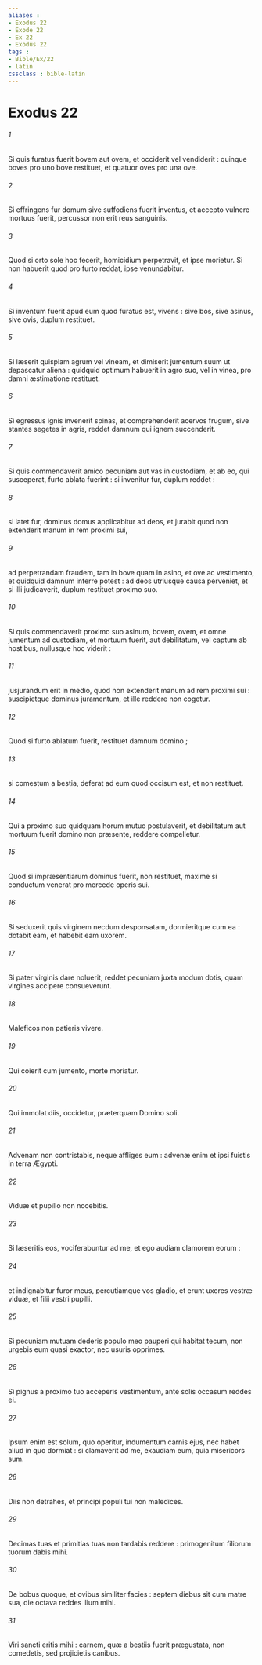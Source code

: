 ```yaml
---
aliases : 
- Exodus 22
- Exode 22
- Ex 22
- Exodus 22
tags : 
- Bible/Ex/22
- latin
cssclass : bible-latin
---
```


# Exodus 22

###### 1
Si quis furatus fuerit bovem aut ovem, et occiderit vel vendiderit : quinque boves pro uno bove restituet, et quatuor oves pro una ove.
###### 2
Si effringens fur domum sive suffodiens fuerit inventus, et accepto vulnere mortuus fuerit, percussor non erit reus sanguinis.
###### 3
Quod si orto sole hoc fecerit, homicidium perpetravit, et ipse morietur. Si non habuerit quod pro furto reddat, ipse venundabitur.
###### 4
Si inventum fuerit apud eum quod furatus est, vivens : sive bos, sive asinus, sive ovis, duplum restituet.
###### 5
Si læserit quispiam agrum vel vineam, et dimiserit jumentum suum ut depascatur aliena : quidquid optimum habuerit in agro suo, vel in vinea, pro damni æstimatione restituet.
###### 6
Si egressus ignis invenerit spinas, et comprehenderit acervos frugum, sive stantes segetes in agris, reddet damnum qui ignem succenderit.
###### 7
Si quis commendaverit amico pecuniam aut vas in custodiam, et ab eo, qui susceperat, furto ablata fuerint : si invenitur fur, duplum reddet :
###### 8
si latet fur, dominus domus applicabitur ad deos, et jurabit quod non extenderit manum in rem proximi sui,
###### 9
ad perpetrandam fraudem, tam in bove quam in asino, et ove ac vestimento, et quidquid damnum inferre potest : ad deos utriusque causa perveniet, et si illi judicaverit, duplum restituet proximo suo.
###### 10
Si quis commendaverit proximo suo asinum, bovem, ovem, et omne jumentum ad custodiam, et mortuum fuerit, aut debilitatum, vel captum ab hostibus, nullusque hoc viderit :
###### 11
jusjurandum erit in medio, quod non extenderit manum ad rem proximi sui : suscipietque dominus juramentum, et ille reddere non cogetur.
###### 12
Quod si furto ablatum fuerit, restituet damnum domino ;
###### 13
si comestum a bestia, deferat ad eum quod occisum est, et non restituet.
###### 14
Qui a proximo suo quidquam horum mutuo postulaverit, et debilitatum aut mortuum fuerit domino non præsente, reddere compelletur.
###### 15
Quod si impræsentiarum dominus fuerit, non restituet, maxime si conductum venerat pro mercede operis sui.
###### 16
Si seduxerit quis virginem necdum desponsatam, dormieritque cum ea : dotabit eam, et habebit eam uxorem.
###### 17
Si pater virginis dare noluerit, reddet pecuniam juxta modum dotis, quam virgines accipere consueverunt.
###### 18
Maleficos non patieris vivere.
###### 19
Qui coierit cum jumento, morte moriatur.
###### 20
Qui immolat diis, occidetur, præterquam Domino soli.
###### 21
Advenam non contristabis, neque affliges eum : advenæ enim et ipsi fuistis in terra Ægypti.
###### 22
Viduæ et pupillo non nocebitis.
###### 23
Si læseritis eos, vociferabuntur ad me, et ego audiam clamorem eorum :
###### 24
et indignabitur furor meus, percutiamque vos gladio, et erunt uxores vestræ viduæ, et filii vestri pupilli.
###### 25
Si pecuniam mutuam dederis populo meo pauperi qui habitat tecum, non urgebis eum quasi exactor, nec usuris opprimes.
###### 26
Si pignus a proximo tuo acceperis vestimentum, ante solis occasum reddes ei.
###### 27
Ipsum enim est solum, quo operitur, indumentum carnis ejus, nec habet aliud in quo dormiat : si clamaverit ad me, exaudiam eum, quia misericors sum.
###### 28
Diis non detrahes, et principi populi tui non maledices.
###### 29
Decimas tuas et primitias tuas non tardabis reddere : primogenitum filiorum tuorum dabis mihi.
###### 30
De bobus quoque, et ovibus similiter facies : septem diebus sit cum matre sua, die octava reddes illum mihi.
###### 31
Viri sancti eritis mihi : carnem, quæ a bestiis fuerit prægustata, non comedetis, sed projicietis canibus.
